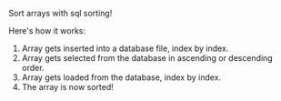 Sort arrays with sql sorting!

Here's how it works:
1. Array gets inserted into a database file, index by index.
2. Array gets selected from the database in ascending or descending order.
3. Array gets loaded from the database, index by index.
4. The array is now sorted!
